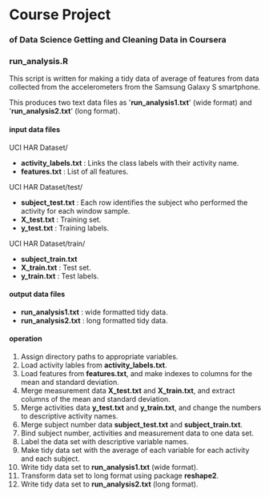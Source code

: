 # Course Project 
### of Data Science Getting and Cleaning Data in Coursera 

### run_analysis.R

This script is written for making a tidy data of average of features from data collected from the  accelerometers from the Samsung Galaxy S smartphone.   

This produces two text data files as '**run\_analysis1.txt**' (wide format) and '**run\_analysis2.txt**' (long format).

#### input data files

UCI HAR Dataset/

- **activity\_labels.txt** : Links the class labels with their activity name.
- **features.txt** : List of all features.

UCI HAR Dataset/test/

- **subject\_test.txt** : Each row identifies the subject who performed the activity for each window sample.      
- **X\_test.txt** : Training set.         
- **y\_test.txt** : Training labels.         

UCI HAR Dataset/train/ 

- **subject\_train.txt**
- **X\_train.txt** : Test set.
- **y\_train.txt** : Test labels.

#### output data files

- **run_analysis1.txt** : wide formatted tidy data.
- **run_analysis2.txt** : long formatted tidy data.

#### operation

1.  Assign directory paths to appropriate variables.
2.  Load activity lables from **activity\_labels.txt**.
3.  Load features from **features.txt**, and make indexes to columns for the mean and standard deviation. 
3.  Merge measurement data **X\_test.txt** and **X\_train.txt**, and extract columns of the mean and standard deviation.
4.  Merge activities data **y\_test.txt** and **y\_train.txt**, and change the numbers to descriptive activity names. 
5.  Merge subject number data **subject\_test.txt** and **subject\_train.txt**.
6.  Bind subject number, activities and measurement data to one data set.
7.  Label the data set with descriptive variable names.
8.  Make tidy data set with the average of each variable for each activity and each subject.
9.  Write tidy data set to **run\_analysis1.txt** (wide format).
10. Transform data set to long format using package **reshape2**.
11. Write tidy data set to **run\_analysis2.txt** (long format).


